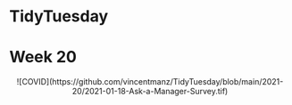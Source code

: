 # TidyTuesday



# Week 20


<center>
![COVID](https://github.com/vincentmanz/TidyTuesday/blob/main/2021-20/2021-01-18-Ask-a-Manager-Survey.tif)
</center>
